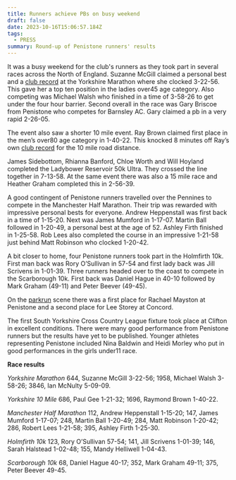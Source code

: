 ```yaml
---
title: Runners achieve PBs on busy weekend
draft: false
date: 2023-10-16T15:06:57.184Z
tags:
  - PRESS
summary: Round-up of Penistone runners' results
---
```

It was a busy weekend for the club's runners as they took part in several races across the North of England.  Suzanne McGill claimed a personal best and a [club record](http://results.pfrac.co.uk/records/) at the Yorkshire Marathon where she clocked 3-22-56.  This gave her a top ten position in the ladies over45 age category.  Also competing was Michael Walsh who finished in a time of 3-58-26 to get under the four hour barrier.  Second overall in the race was Gary Briscoe from Penistone who competes for Barnsley AC.  Gary claimed a pb in a very rapid 2-26-05.  

The event also saw a shorter 10 mile event.  Ray Brown claimed first place in the men’s over80 age category in 1-40-22.  This knocked 8 minutes off Ray’s own [club record](http://results.pfrac.co.uk/records/) for the 10 mile road distance.

James Sidebottom, Rhianna Banford, Chloe Worth and Will Hoyland completed the Ladybower Reservoir 50k Ultra.  They crossed the line together in 7-13-58.  At the same event there was also a 15 mile race and Heather Graham completed this in 2-56-39.

A good contingent of Penistone runners travelled over the Pennines to compete in the Manchester Half Marathon.  Their trip was rewarded with impressive personal bests for everyone.  Andrew Heppenstall was first back in a time of 1-15-20.  Next was James Mumford in 1-17-07.  Martin Ball followed in 1-20-49, a personal best at the age of 52.  Ashley Firth finished in 1-25-58.  Rob Lees also completed the course in an impressive 1-21-58 just behind Matt Robinson who clocked 1-20-42.

A bit closer to home, four Penistone runners took part in the Holmfirth 10k.  First man back was Rory O’Sullivan in 57-54 and first lady back was Jill Scrivens in 1-01-39.  Three runners headed over to the coast to compete in the Scarborough 10k.  First back was Daniel Hague in 40-10 followed by Mark Graham (49-11) and Peter Beever (49-45).

On the [parkrun](https://results.pfrac.co.uk/parkrun-2023/latest) scene there was a first place for Rachael Mayston at Penistone and a second place for Lee Storey at Concord.

The first South Yorkshire Cross Country League fixture took place at Clifton in excellent conditions.  There were many good performance from Penistone runners but the results have yet to be published.  Younger athletes representing Penistone included Nina Baldwin and Heidi Morley who put in good performances in the girls under11 race.

**Race results**

*Yorkshire Marathon*
644, Suzanne McGill 3-22-56; 1958, Michael Walsh 3-58-26; 3846, Ian McNulty 5-09-09.

*Yorkshire 10 Mile*
686, Paul Gee 1-21-32; 1696, Raymond Brown 1-40-22.

*Manchester Half Marathon*
112, Andrew Heppenstall 1-15-20; 147, James Mumford 1-17-07; 248, Martin Ball 1-20-49; 284, Matt Robinson 1-20-42; 286, Robert Lees 1-21-58; 395, Ashley Firth 1-25-30.

*Holmfirth 10k*
123, Rory O’Sullivan 57-54; 141, Jill Scrivens 1-01-39; 146, Sarah Halstead 1-02-48; 155, Mandy Helliwell 1-04-43.

*Scarborough 10k*
68, Daniel Hague 40-17; 352, Mark Graham 49-11; 375, Peter Beever 49-45.